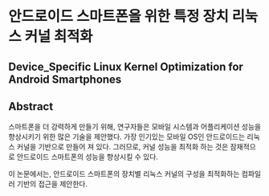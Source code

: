 # 안드로이드 스마트폰을 위한 특정 장치 리눅스 커널 최적화
## Device_Specific Linux Kernel Optimization for Android Smartphones

## Abstract
스마트폰을 더 강력하게 만들기 위해, 연구자들은 모바일 시스템과 어플리케이션 성능을 향상시키기 위한 많은 기술을 제안했다.
가장 인기있는 모바일 OS인 안드로이드는 리눅스 커널을 기반으로 만들어 져 있다. 
그러므로, 커널 성능을 최적화 하는 것은 잠재적으로 안드로이드 스마트폰의 성능을 향상시킬 수 있다.  

이 논문에서는, 안드로이드 스마트폰의 장치별 리눅스 커널의 구성을 최적화하는 컴파일러 기반의 접근을 제안한다.
